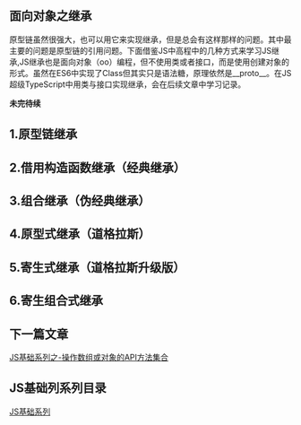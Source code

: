 ## 面向对象之继承

原型链虽然很强大，也可以用它来实现继承，但是总会有这样那样的问题。其中最主要的问题是原型链的引用问题。下面借鉴JS中高程中的几种方式来学习JS继承,JS继承也是面向对象（oo）编程，但不使用类或者接口，而是使用创建对象的形式。虽然在ES6中实现了Class但其实只是语法糖，原理依然是__proto__。在JS超级TypeScript中用类与接口实现继承，会在后续文章中学习记录。

**未完待续**

## 1.原型链继承

## 2.借用构造函数继承（经典继承）

## 3.组合继承（伪经典继承）

## 4.原型式继承（道格拉斯）

## 5.寄生式继承（道格拉斯升级版）

## 6.寄生组合式继承

## 下一篇文章
<a href='https://github.com/MarsPen/-notes-summary/blob/master/javascript/api.md'>JS基础系列之-操作数组或对象的API方法集合</a>

## JS基础列系列目录
<a href='https://github.com/MarsPen/-notes-summary/blob/master/javascript/'>JS基础系列</a>






